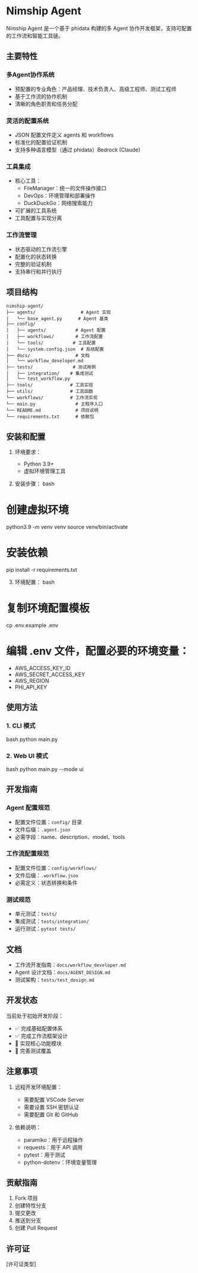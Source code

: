 # Nimship Agent

Nimship Agent 是一个基于 phidata 构建的多 Agent 协作开发框架，支持可配置的工作流和智能工具链。

## 主要特性

### 多Agent协作系统
- 预配置的专业角色：产品经理、技术负责人、高级工程师、测试工程师
- 基于工作流的协作机制
- 清晰的角色职责和任务分配

### 灵活的配置系统
- JSON 配置文件定义 agents 和 workflows
- 标准化的配置验证机制
- 支持多种语言模型（通过 phidata）Bedrock (Claude)

### 工具集成
- 核心工具：
   - FileManager：统一的文件操作接口
   - DevOps：环境管理和部署操作
   - DuckDuckGo：网络搜索能力
- 可扩展的工具系统
- 工具配置与实现分离

### 工作流管理
- 状态驱动的工作流引擎
- 配置化的状态转换
- 完整的验证机制
- 支持串行和并行执行

## 项目结构

```directory
nimship-agent/
├── agents/                 # Agent 实现
│   └── base_agent.py      # Agent 基类
├── config/
│   ├── agents/           # Agent 配置
│   ├── workflows/        # 工作流配置
│   └── tools/           # 工具配置
│   └── system.config.json  # 系统配置
├── docs/                 # 文档
│   └── workflow_developer.md
├── tests/               # 测试用例
│   ├── integration/    # 集成测试
│   └── test_workflow.py
├── tools/              # 工具实现
├── utils/              # 工具函数
└── workflows/          # 工作流实现
└── main.py               # 主程序入口
└── README.md             # 项目说明
└── requirements.txt      # 依赖包
```


## 安装和配置

1. 环境要求：
   - Python 3.9+
   - 虚拟环境管理工具

2. 安装步骤：
bash
# 创建虚拟环境
python3.9 -m venv venv
source venv/bin/activate

# 安装依赖
pip install -r requirements.txt


3. 环境配置：
bash
# 复制环境配置模板
cp .env.example .env

# 编辑 .env 文件，配置必要的环境变量：
- AWS_ACCESS_KEY_ID
- AWS_SECRET_ACCESS_KEY
- AWS_REGION
- PHI_API_KEY


## 使用方法

### 1. CLI 模式
bash
python main.py


### 2. Web UI 模式
bash
python main.py --mode ui


## 开发指南

### Agent 配置规范
- 配置文件位置：`config/` 目录
- 文件后缀：`.agent.json`
- 必需字段：name、description、model、tools

### 工作流配置规范
- 配置文件位置：`config/workflows/`
- 文件后缀：`.workflow.json`
- 必需定义：状态转换和条件

### 测试规范
- 单元测试：`tests/`
- 集成测试：`tests/integration/`
- 运行测试：`pytest tests/`

## 文档

- 工作流开发指南：`docs/workflow_developer.md`
- Agent 设计文档：`docs/AGENT_DESIGN.md`
- 测试架构：`tests/test_design.md`

## 开发状态

当前处于初始开发阶段：
- ✅ 完成基础配置体系
- ✅ 完成工作流框架设计
- 🚧 实现核心功能模块
- 🚧 完善测试覆盖

## 注意事项

1. 远程开发环境配置：
   - 需要配置 VSCode Server
   - 需要设置 SSH 密钥认证
   - 需要配置 Git 和 GitHub

2. 依赖说明：
   - paramiko：用于远程操作
   - requests：用于 API 调用
   - pytest：用于测试
   - python-dotenv：环境变量管理

## 贡献指南

1. Fork 项目
2. 创建特性分支
3. 提交更改
4. 推送到分支
5. 创建 Pull Request

## 许可证

[许可证类型]
